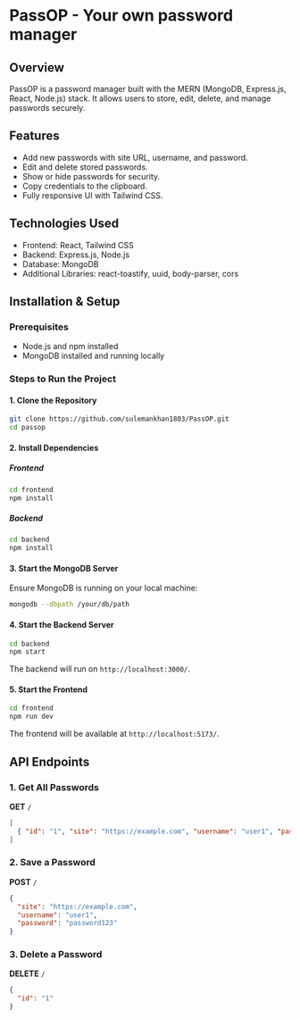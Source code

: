#  PassOP - Your own password manager

## Overview
PassOP is a password manager built with the MERN (MongoDB, Express.js, React, Node.js) stack. It allows users to store, edit, delete, and manage passwords securely.

## Features
- Add new passwords with site URL, username, and password.
- Edit and delete stored passwords.
- Show or hide passwords for security.
- Copy credentials to the clipboard.
- Fully responsive UI with Tailwind CSS.

## Technologies Used
- Frontend: React, Tailwind CSS
- Backend: Express.js, Node.js
- Database: MongoDB
- Additional Libraries: react-toastify, uuid, body-parser, cors

## Installation & Setup

### Prerequisites
- Node.js and npm installed
- MongoDB installed and running locally

### Steps to Run the Project

#### 1. Clone the Repository
```bash
git clone https://github.com/sulemankhan1803/PassOP.git
cd passop
```

#### 2. Install Dependencies
##### Frontend
```bash
cd frontend
npm install
```
##### Backend
```bash
cd backend
npm install
```

#### 3. Start the MongoDB Server
Ensure MongoDB is running on your local machine:
```bash
mongodb --dbpath /your/db/path
```

#### 4. Start the Backend Server
```bash
cd backend
npm start
```
The backend will run on `http://localhost:3000/`.

#### 5. Start the Frontend
```bash
cd frontend
npm run dev
```
The frontend will be available at `http://localhost:5173/`.

## API Endpoints

### 1. Get All Passwords
**GET** `/`
```json
[
  { "id": "1", "site": "https://example.com", "username": "user1", "password": "password123" }
]
```

### 2. Save a Password
**POST** `/`
```json
{
  "site": "https://example.com",
  "username": "user1",
  "password": "password123"
}
```

### 3. Delete a Password
**DELETE** `/`
```json
{
  "id": "1"
}
```



